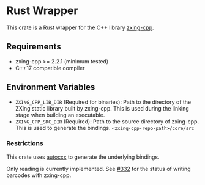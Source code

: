 # Rust Wrapper

This crate is a Rust wrapper for the C++ library [zxing-cpp](https://github.com/zxing-cpp/zxing-cpp).

## Requirements

- zxing-cpp >= 2.2.1 (minimum tested)
- C++17 compatible compiler

## Environment Variables

- `ZXING_CPP_LIB_DIR` (Required for binaries): Path to the directory of the ZXing static library built by zxing-cpp. 
                                               This is used during the linking stage when building an executable.
- `ZXING_CPP_SRC_DIR` (Required): Path to the source directory of zxing-cpp. This is used to generate the bindings. 
                                  `<zxing-cpp-repo-path>/core/src`

### Restrictions

This crate uses [autocxx](https://github.com/google/autocxx) to generate the underlying bindings. 

Only reading is currently implemented. See [#332](https://github.com/zxing-cpp/zxing-cpp/issues/332) for the status of 
writing barcodes with zxing-cpp.